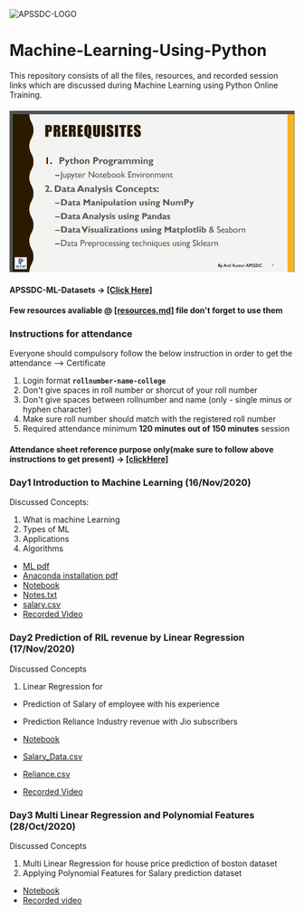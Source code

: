 ![APSSDC-LOGO](https://drive.google.com/uc?export=download&id=15AKQ6_-BixW4K6mL6RPphF5EKXqYF2zj)
# Machine-Learning-Using-Python

This repository consists of all the files, resources, and recorded session links which are discussed during Machine Learning using Python Online Training.


#### ![prerequisite](Prerequisite.png)

#### APSSDC-ML-Datasets → [[Click Here]](https://github.com/AP-State-Skill-Development-Corporation/Datasets)

#### Few resources avaliable @ [[resources.md]](resources.md) file don't forget to use them

### Instructions for attendance

Everyone should compulsory follow the below instruction in order to get the attendance --> Certificate

1. Login format **`rollnumber-name-college`**
2. Don't give spaces in roll number or shorcut of your roll number
3. Don't give spaces between rollnumber and name (only - single minus or hyphen character)
4. Make sure roll number should match with the registered roll number
5. Required attendance minimum **120 minutes out of 150 minutes** session



#### Attendance sheet reference purpose only(make sure to follow above instructions to get present) → [[clickHere]](https://docs.google.com/spreadsheets/d/1xkmgqb9QJbS0yKViK5BH_bc2iPJ_RnNlN9pOL-EJP2U/edit?usp=sharing)

<!-----
#### Your details printed on Certificates verify once → [[clickHere]]()


--->

### Day1 Introduction to Machine Learning (16/Nov/2020)

Discussed Concepts:
1. What is machine Learning
2. Types of ML
3. Applications
4. Algorithms  

* [ML pdf ](Day-1/MachineLearningwithPython.pdf)
* [Anaconda installation pdf](Day-1/AnacondaInstallation.pdf)
* [Notebook](Day-1/Day1_16Nov2020.ipynb)
* [Notes.txt](Day-1/Notes.txt)
* [salary.csv](Day-1/salary.csv)
* [Recorded Video](https://transcripts.gotomeeting.com/#/s/0a91d815c6e7baae729249af21023d36fbfbda2dc90718afaff0d3e23a5e647b)

### Day2 Prediction of RIL revenue by Linear Regression (17/Nov/2020)

Discussed Concepts
1. Linear Regression for
* Prediction of Salary of employee with his experience
* Prediction Reliance Industry revenue with Jio subscribers

* [Notebook](Day-2/Day2_17Nov2020.ipynb)
* [Salary_Data.csv](https://raw.githubusercontent.com/AP-State-Skill-Development-Corporation/Datasets/master/Regression/Salary_Data.csv)
* [Reliance.csv](https://raw.githubusercontent.com/AP-State-Skill-Development-Corporation/Machine-Learning-Using-Python-EB8/master/Day-2/reliance.csv)
* [Recorded Video](https://transcripts.gotomeeting.com/#/s/bb489a7caaace2ae5f3316d4f149cc6583523a57e23d7d8f8723f3a1a77e6166)


### Day3 Multi Linear Regression and Polynomial Features (28/Oct/2020)

Discussed Concepts
1. Multi Linear Regression for house price prediction of boston dataset
2. Applying Polynomial Features for Salary prediction dataset

* [Notebook](Day-3/Day3_18Nov2020.ipynb)
* [Recorded  video](https://transcripts.gotomeeting.com/#/s/31b6217e5fb0566ac1a783be2be8e05c207364491323cd7e3e1747154bc63a7e)
